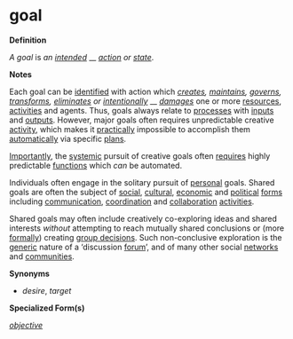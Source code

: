 # goal

**Definition**

_A goal_ is _an_ [_intended_](https://github.com/gcassel/Modular-Organization-Terminology/blob/master/terms/intend.md) __ [_action_](https://github.com/gcassel/Modular-Organization-Terminology/blob/master/terms/act.md) _or_ [_state_](https://github.com/gcassel/Modular-Organization-Terminology/blob/master/terms/status.md).

**Notes**

Each goal can be [identified](https://github.com/gcassel/Modular-Organization-Terminology/blob/master/terms/identify.md) with action which [_creates_](https://github.com/gcassel/Modular-Organization-Terminology/blob/master/terms/create.md)_,_ [_maintains_](https://github.com/gcassel/Modular-Organization-Terminology/blob/master/terms/maintain.md)_,_ [_governs_](https://github.com/gcassel/Modular-Organization-Terminology/blob/master/terms/governance.md)_,_ [_transforms_](https://github.com/gcassel/Modular-Organization-Terminology/blob/master/terms/transform.md)_,_ [_eliminates_](https://github.com/gcassel/Modular-Organization-Terminology/blob/master/terms/eliminate.md) _or_ [_intentionally_](https://github.com/gcassel/Modular-Organization-Terminology/blob/master/terms/intend.md) __ [_damages_](https://github.com/gcassel/Modular-Organization-Terminology/blob/master/terms/damage.md) one or more [resources](https://github.com/gcassel/Modular-Organization-Terminology/blob/master/terms/resource.md), [activities](https://github.com/gcassel/Modular-Organization-Terminology/blob/master/terms/activity.md) and agents. Thus, goals always relate to [processes](https://github.com/gcassel/Modular-Organization-Terminology/blob/master/terms/process.md) with [inputs](https://github.com/gcassel/Modular-Organization-Terminology/blob/master/terms/input.md) and [outputs](https://github.com/gcassel/Modular-Organization-Terminology/blob/master/terms/output.md). However, major goals often requires unpredictable creative [activity](https://github.com/gcassel/Modular-Organization-Terminology/blob/master/terms/activity.md), which makes it [practically](https://github.com/gcassel/Modular-Organization-Terminology/blob/master/terms/practice.md) impossible to accomplish them [automatically](https://github.com/gcassel/Modular-Organization-Terminology/blob/master/terms/automate.md) via specific [plans](https://github.com/gcassel/Modular-Organization-Terminology/blob/master/terms/plan.md).

[Importantly](https://github.com/gcassel/Modular-Organization-Terminology/blob/master/terms/importance.md), the [systemic](https://github.com/gcassel/Modular-Organization-Terminology/blob/master/terms/system.md) pursuit of creative goals often [requires](https://github.com/gcassel/Modular-Organization-Terminology/blob/master/terms/require.md) highly predictable [functions](https://github.com/gcassel/Modular-Organization-Terminology/blob/master/terms/function.md) which _can_ be automated.

Individuals often engage in the solitary pursuit of [personal](https://github.com/gcassel/Modular-Organization-Terminology/blob/master/terms/personal.md) goals. Shared goals are often the subject of [social](https://github.com/gcassel/Modular-Organization-Terminology/blob/master/terms/social.md), [cultural](https://github.com/gcassel/Modular-Organization-Terminology/blob/master/terms/culture.md), [economic](https://github.com/gcassel/Modular-Organization-Terminology/blob/master/terms/economic.md) and [political](https://github.com/gcassel/Modular-Organization-Terminology/blob/master/terms/politics.md) [forms](https://github.com/gcassel/Modular-Organization-Terminology/blob/master/terms/form.md) including [communication](https://github.com/gcassel/Modular-Organization-Terminology/blob/master/terms/communicate.md), [coordination](https://github.com/gcassel/Modular-Organization-Terminology/blob/master/terms/coordinate.md) and [collaboration](https://github.com/gcassel/Modular-Organization-Terminology/blob/master/terms/collaborate.md) [activities](https://github.com/gcassel/Modular-Organization-Terminology/blob/master/terms/activity.md).

Shared goals may often include creatively co-exploring ideas and shared interests _without_ attempting to reach mutually shared conclusions or (more [formally](https://github.com/gcassel/Modular-Organization-Terminology/blob/master/terms/form.md)) creating [group decisions](https://github.com/gcassel/Modular-Organization-Terminology/blob/master/terms/group-decision.md). Such non-conclusive exploration is the [generic](https://github.com/gcassel/Modular-Organization-Terminology/blob/master/terms/generic.md) nature of a ‘discussion [forum](https://github.com/gcassel/Modular-Organization-Terminology/blob/master/terms/forum.md)’, and of many other social [networks](https://github.com/gcassel/Modular-Organization-Terminology/blob/master/terms/network.md) and [communities](https://github.com/gcassel/Modular-Organization-Terminology/blob/master/terms/community.md).

**Synonyms**

* _desire_, _target_

**Specialized Form(s)**

[_objective_](https://github.com/gcassel/Modular-Organization-Terminology/blob/master/terms/objective.md)
